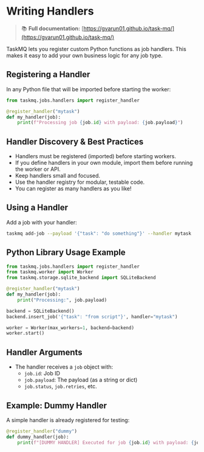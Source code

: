 # Writing Handlers

> 📚 **Full documentation:** [https://gvarun01.github.io/task-mq/](https://gvarun01.github.io/task-mq/)

TaskMQ lets you register custom Python functions as job handlers. This makes it easy to add your own business logic for any job type.

## Registering a Handler

In any Python file that will be imported before starting the worker:

```python
from taskmq.jobs.handlers import register_handler

@register_handler("mytask")
def my_handler(job):
    print(f"Processing job {job.id} with payload: {job.payload}")
```

## Handler Discovery & Best Practices

- Handlers must be registered (imported) before starting workers.
- If you define handlers in your own module, import them before running the worker or API.
- Keep handlers small and focused.
- Use the handler registry for modular, testable code.
- You can register as many handlers as you like!

## Using a Handler

Add a job with your handler:

```bash
taskmq add-job --payload '{"task": "do something"}' --handler mytask
```

## Python Library Usage Example

```python
from taskmq.jobs.handlers import register_handler
from taskmq.worker import Worker
from taskmq.storage.sqlite_backend import SQLiteBackend

@register_handler("mytask")
def my_handler(job):
    print("Processing:", job.payload)

backend = SQLiteBackend()
backend.insert_job('{"task": "from script"}', handler="mytask")

worker = Worker(max_workers=1, backend=backend)
worker.start()
```

## Handler Arguments

- The handler receives a `job` object with:
  - `job.id`: Job ID
  - `job.payload`: The payload (as a string or dict)
  - `job.status`, `job.retries`, etc.

## Example: Dummy Handler

A simple handler is already registered for testing:

```python
@register_handler("dummy")
def dummy_handler(job):
    print(f"[DUMMY HANDLER] Executed for job {job.id} with payload: {job.payload}")
``` 